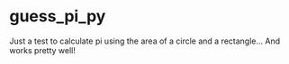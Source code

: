 # guess_pi_py
Just a test to calculate pi using the area of a circle and a rectangle... And works pretty well!
